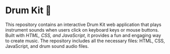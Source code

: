 # Drum Kit 🥁

This repository contains an interactive Drum Kit web application that plays instrument sounds when users click on keyboard keys or mouse buttons. Built with _HTML, CSS, and JavaScript_, it provides a fun and engaging way to create music. The repository includes all the necessary files: HTML, CSS, JavaScript, and drum sound audio files.
